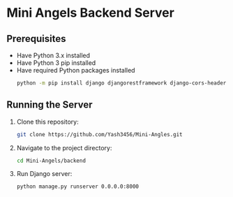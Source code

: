 # Mini Angels Backend Server

## Prerequisites
- Have Python 3.x installed
- Have Python 3 pip installed
- Have required Python packages installed
   ```bash
   python -m pip install django djangorestframework django-cors-headers django-crispy-forms sinch
   ```

## Running the Server
1. Clone this repository:
   ```bash
   git clone https://github.com/Yash3456/Mini-Angles.git
   ```
2. Navigate to the project directory:
   ```bash
   cd Mini-Angels/backend
   ```
3. Run Django server:
   ```bash
   python manage.py runserver 0.0.0.0:8000
   ```
